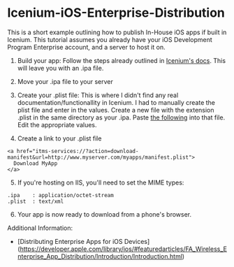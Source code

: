 Icenium-iOS-Enterprise-Distribution
===================================

This is a short example outlining how to publish In-House iOS apps if built in Icenium.
This tutorial assumes you already have your iOS Development Program Enterprise account, and a server to host it on.


1. Build your app: Follow the steps already outlined in [Icenium's docs](http://docs.icenium.com/working-with-devices/apple-ios-devices/how-to-build-your-app-for-appstore). This will leave you with an .ipa file.

2. Move your .ipa file to your server
    
3. Create your .plist file: This is where I didn't find any real documentation/functionallity in Icenium. I had to manually create the plist file and enter in the values. Create a new file with the extension .plist in the same directory as your .ipa. Paste [the following](https://gist.github.com/hramos/774468) into that file. Edit the appropriate values.

4. Create a link to your .plist file
```
<a href="itms-services://?action=download-manifest&url=http://www.myserver.com/myapps/manifest.plist">
  Download MyApp
</a>
```

5. If you're hosting on IIS, you'll need to set the MIME types:
```
.ipa    : application/octet-stream
.plist  : text/xml
```

6. Your app is now ready to download from a phone's browser.

Additional Information:

* [Distributing Enterprise Apps for iOS Devices] (https://developer.apple.com/library/ios/#featuredarticles/FA_Wireless_Enterprise_App_Distribution/Introduction/Introduction.html)
